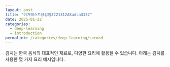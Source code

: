 ```yaml
---
layout: post
title: "이거테스트용임임3221312ASadsa3132"
date: 2025-01-22
categories:
  - deep-learning
  - introduction
permalink: /categories/deep-learning/second
---
```


김치는 한국 음식의 대표적인 재료로, 다양한 요리에 활용될 수 있습니다. 아래는 김치를 사용한 몇 가지 요리 예시입니다.